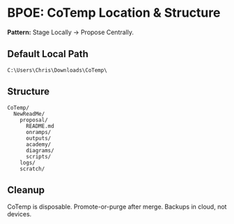 # BPOE: CoTemp Location & Structure

**Pattern:** Stage Locally → Propose Centrally.

## Default Local Path
`C:\Users\Chris\Downloads\CoTemp\`

## Structure
```
CoTemp/
  NewReadMe/
    proposal/
      README.md
      onramps/
      outputs/
      academy/
      diagrams/
      scripts/
    logs/
    scratch/
```

## Cleanup
CoTemp is disposable. Promote-or-purge after merge. Backups in cloud, not devices.
